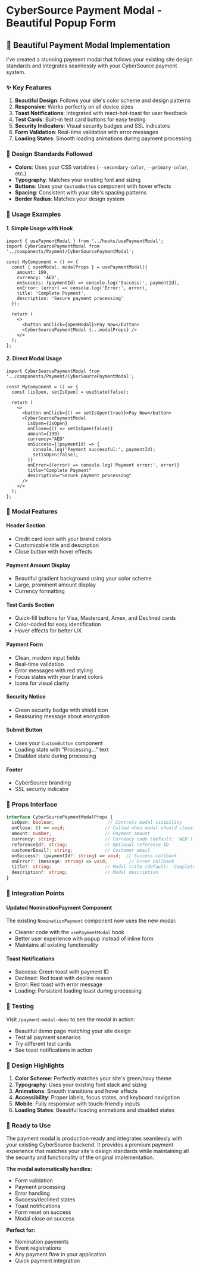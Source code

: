 # CyberSource Payment Modal - Beautiful Popup Form

## 🎨 **Beautiful Payment Modal Implementation**

I've created a stunning payment modal that follows your existing site design standards and integrates seamlessly with your CyberSource payment system.

### ✨ **Key Features**

1. **Beautiful Design**: Follows your site's color scheme and design patterns
2. **Responsive**: Works perfectly on all device sizes
3. **Toast Notifications**: Integrated with react-hot-toast for user feedback
4. **Test Cards**: Built-in test card buttons for easy testing
5. **Security Indicators**: Visual security badges and SSL indicators
6. **Form Validation**: Real-time validation with error messages
7. **Loading States**: Smooth loading animations during payment processing

### 🎯 **Design Standards Followed**

- **Colors**: Uses your CSS variables (`--secondary-color`, `--primary-color`, etc.)
- **Typography**: Matches your existing font and sizing
- **Buttons**: Uses your `CustomButton` component with hover effects
- **Spacing**: Consistent with your site's spacing patterns
- **Border Radius**: Matches your design system

### 🚀 **Usage Examples**

#### 1. **Simple Usage with Hook**
```tsx
import { usePaymentModal } from '../hooks/usePaymentModal';
import CyberSourcePaymentModal from '../components/Payment/CyberSourcePaymentModal';

const MyComponent = () => {
  const { openModal, modalProps } = usePaymentModal({
    amount: 199,
    currency: 'AED',
    onSuccess: (paymentId) => console.log('Success:', paymentId),
    onError: (error) => console.log('Error:', error),
    title: 'Complete Payment',
    description: 'Secure payment processing'
  });

  return (
    <>
      <button onClick={openModal}>Pay Now</button>
      <CyberSourcePaymentModal {...modalProps} />
    </>
  );
};
```

#### 2. **Direct Modal Usage**
```tsx
import CyberSourcePaymentModal from '../components/Payment/CyberSourcePaymentModal';

const MyComponent = () => {
  const [isOpen, setIsOpen] = useState(false);

  return (
    <>
      <button onClick={() => setIsOpen(true)}>Pay Now</button>
      <CyberSourcePaymentModal
        isOpen={isOpen}
        onClose={() => setIsOpen(false)}
        amount={199}
        currency="AED"
        onSuccess={(paymentId) => {
          console.log('Payment successful:', paymentId);
          setIsOpen(false);
        }}
        onError={(error) => console.log('Payment error:', error)}
        title="Complete Payment"
        description="Secure payment processing"
      />
    </>
  );
};
```

### 🎨 **Modal Features**

#### **Header Section**
- Credit card icon with your brand colors
- Customizable title and description
- Close button with hover effects

#### **Payment Amount Display**
- Beautiful gradient background using your color scheme
- Large, prominent amount display
- Currency formatting

#### **Test Cards Section**
- Quick-fill buttons for Visa, Mastercard, Amex, and Declined cards
- Color-coded for easy identification
- Hover effects for better UX

#### **Payment Form**
- Clean, modern input fields
- Real-time validation
- Error messages with red styling
- Focus states with your brand colors
- Icons for visual clarity

#### **Security Notice**
- Green security badge with shield icon
- Reassuring message about encryption

#### **Submit Button**
- Uses your `CustomButton` component
- Loading state with "Processing..." text
- Disabled state during processing

#### **Footer**
- CyberSource branding
- SSL security indicator

### 🔧 **Props Interface**

```typescript
interface CyberSourcePaymentModalProps {
  isOpen: boolean;                    // Controls modal visibility
  onClose: () => void;               // Called when modal should close
  amount: number;                    // Payment amount
  currency: string;                  // Currency code (default: 'AED')
  referenceId?: string;              // Optional reference ID
  customerEmail?: string;            // Customer email
  onSuccess?: (paymentId?: string) => void;  // Success callback
  onError?: (message: string) => void;        // Error callback
  title?: string;                    // Modal title (default: 'Complete Payment')
  description?: string;              // Modal description
}
```

### 🎯 **Integration Points**

#### **Updated NominationPayment Component**
The existing `NominationPayment` component now uses the new modal:
- Cleaner code with the `usePaymentModal` hook
- Better user experience with popup instead of inline form
- Maintains all existing functionality

#### **Toast Notifications**
- Success: Green toast with payment ID
- Declined: Red toast with decline reason
- Error: Red toast with error message
- Loading: Persistent loading toast during processing

### 🧪 **Testing**

Visit `/payment-modal-demo` to see the modal in action:
- Beautiful demo page matching your site design
- Test all payment scenarios
- Try different test cards
- See toast notifications in action

### 🎨 **Design Highlights**

1. **Color Scheme**: Perfectly matches your site's green/navy theme
2. **Typography**: Uses your existing font stack and sizing
3. **Animations**: Smooth transitions and hover effects
4. **Accessibility**: Proper labels, focus states, and keyboard navigation
5. **Mobile**: Fully responsive with touch-friendly inputs
6. **Loading States**: Beautiful loading animations and disabled states

### 🚀 **Ready to Use**

The payment modal is production-ready and integrates seamlessly with your existing CyberSource backend. It provides a premium payment experience that matches your site's design standards while maintaining all the security and functionality of the original implementation.

**The modal automatically handles:**
- Form validation
- Payment processing
- Error handling
- Success/declined states
- Toast notifications
- Form reset on success
- Modal close on success

**Perfect for:**
- Nomination payments
- Event registrations
- Any payment flow in your application
- Quick payment integration
